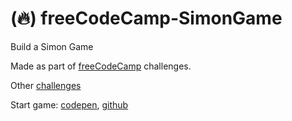 # (:fire:) freeCodeCamp-SimonGame
Build a Simon Game

Made as part of [freeCodeCamp](https://www.freecodecamp.com/challenges/build-a-simon-game) challenges.

Other [challenges](https://www.freecodecamp.com/cirych)

Start game:
[codepen](http://codepen.io/Cirych/pen/), 
[github](http://cirych.github.io/freeCodeCamp-SimonGame/)
